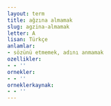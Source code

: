 ```yaml
---
layout: term
title: ağzına almamak
slug: agzina-almamak
letter: A
lisan: Türkçe
anlamlar:
- sözünü etmemek, adını anmamak
ozellikler:
- - ''
ornekler:
- - ''
orneklerkaynak:
- - ''
---
```

